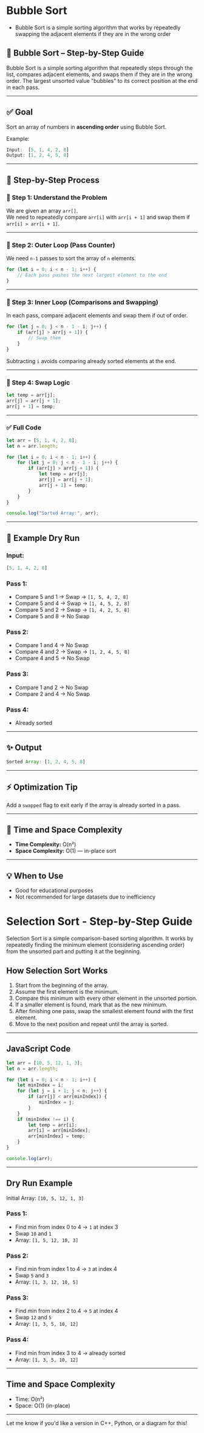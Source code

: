 # Bubble Sort
- Bubble Sort is a simple sorting algorithm that works by repeatedly swapping the adjacent elements if they are in the wrong order
## 🧼 Bubble Sort – Step-by-Step Guide

Bubble Sort is a simple sorting algorithm that repeatedly steps through the list, compares adjacent elements, and swaps them if they are in the wrong order. The largest unsorted value "bubbles" to its correct position at the end in each pass.

---

## ✅ Goal

Sort an array of numbers in **ascending order** using Bubble Sort.

Example:
```js
Input:  [5, 1, 4, 2, 8]
Output: [1, 2, 4, 5, 8]
```

---

## 📌 Step-by-Step Process

### 🔹 Step 1: Understand the Problem

We are given an array `arr[]`.  
We need to repeatedly compare `arr[i]` with `arr[i + 1]` and swap them if `arr[i] > arr[i + 1]`.

---

### 🔹 Step 2: Outer Loop (Pass Counter)

We need `n-1` passes to sort the array of `n` elements.

```js
for (let i = 0; i < n - 1; i++) {
    // Each pass pushes the next largest element to the end
}
```

---

### 🔹 Step 3: Inner Loop (Comparisons and Swapping)

In each pass, compare adjacent elements and swap them if out of order.

```js
for (let j = 0; j < n - 1 - i; j++) {
    if (arr[j] > arr[j + 1]) {
        // Swap them
    }
}
```

Subtracting `i` avoids comparing already sorted elements at the end.

---

### 🔹 Step 4: Swap Logic

```js
let temp = arr[j];
arr[j] = arr[j + 1];
arr[j + 1] = temp;
```

---

### ✅ Full Code

```js
let arr = [5, 1, 4, 2, 8];
let n = arr.length;

for (let i = 0; i < n - 1; i++) {
    for (let j = 0; j < n - 1 - i; j++) {
        if (arr[j] > arr[j + 1]) {
            let temp = arr[j];
            arr[j] = arr[j + 1];
            arr[j + 1] = temp;
        }
    }
}

console.log("Sorted Array:", arr);
```

---

## 𝳷 Example Dry Run

### Input:
```js
[5, 1, 4, 2, 8]
```

### Pass 1:
- Compare 5 and 1 → Swap → `[1, 5, 4, 2, 8]`
- Compare 5 and 4 → Swap → `[1, 4, 5, 2, 8]`
- Compare 5 and 2 → Swap → `[1, 4, 2, 5, 8]`
- Compare 5 and 8 → No Swap

### Pass 2:
- Compare 1 and 4 → No Swap
- Compare 4 and 2 → Swap → `[1, 2, 4, 5, 8]`
- Compare 4 and 5 → No Swap

### Pass 3:
- Compare 1 and 2 → No Swap
- Compare 2 and 4 → No Swap

### Pass 4:
- Already sorted

---

## ✨ Output

```js
Sorted Array: [1, 2, 4, 5, 8]
```

---

## ⚡ Optimization Tip

Add a `swapped` flag to exit early if the array is already sorted in a pass.

---

## 🧠 Time and Space Complexity

- **Time Complexity:** O(n²)
- **Space Complexity:** O(1) — in-place sort

---

## 💡 When to Use

- Good for educational purposes
- Not recommended for large datasets due to inefficiency


# Selection Sort - Step-by-Step Guide

Selection Sort is a simple comparison-based sorting algorithm. It works by repeatedly finding the minimum element (considering ascending order) from the unsorted part and putting it at the beginning.

## How Selection Sort Works

1. Start from the beginning of the array.
2. Assume the first element is the minimum.
3. Compare this minimum with every other element in the unsorted portion.
4. If a smaller element is found, mark that as the new minimum.
5. After finishing one pass, swap the smallest element found with the first element.
6. Move to the next position and repeat until the array is sorted.

---

## JavaScript Code
```javascript
let arr = [10, 5, 12, 1, 3];
let n = arr.length;

for (let i = 0; i < n - 1; i++) {
    let minIndex = i;
    for (let j = i + 1; j < n; j++) {
        if (arr[j] < arr[minIndex]) {
            minIndex = j;
        }
    }
    if (minIndex !== i) {
        let temp = arr[i];
        arr[i] = arr[minIndex];
        arr[minIndex] = temp;
    }
}

console.log(arr);
```

---

## Dry Run Example

Initial Array: `[10, 5, 12, 1, 3]`

### Pass 1:
- Find min from index 0 to 4 → `1` at index 3
- Swap `10` and `1`
- Array: `[1, 5, 12, 10, 3]`

### Pass 2:
- Find min from index 1 to 4 → `3` at index 4
- Swap `5` and `3`
- Array: `[1, 3, 12, 10, 5]`

### Pass 3:
- Find min from index 2 to 4 → `5` at index 4
- Swap `12` and `5`
- Array: `[1, 3, 5, 10, 12]`

### Pass 4:
- Find min from index 3 to 4 → already sorted
- Array: `[1, 3, 5, 10, 12]`

---

## Time and Space Complexity
- Time: O(n²)
- Space: O(1) (in-place)

---

Let me know if you'd like a version in C++, Python, or a diagram for this!

